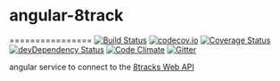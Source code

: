 # angular-8track
================
[![Build Status](https://travis-ci.org/Lorac/angular-8tracks.svg?branch=master)](https://travis-ci.org/Lorac/angular-8tracks) 
[![codecov.io](http://codecov.io/github/Lorac/angular-8tracks/coverage.svg?branch=master)](http://codecov.io/github/Lorac/angular-8tracks?branch=master) 
[![Coverage Status](https://img.shields.io/coveralls/Lorac/angular-8tracks.svg)](https://coveralls.io/r/Lorac/angular-8tracks) 
[![devDependency Status](https://david-dm.org/Lorac/angular-8tracks/dev-status.svg)](https://david-dm.org/Lorac/angular-8tracks#info=devDependencies) 
[![Code Climate](https://codeclimate.com/github/Lorac/angular-8tracks/badges/gpa.svg)](https://codeclimate.com/github/Lorac/angular-8tracks)
[![Gitter](https://badges.gitter.im/Join%20Chat.svg)](https://gitter.im/Lorac/angular-8tracks?utm_source=badge&utm_medium=badge&utm_campaign=pr-badge&utm_content=badge)

angular service to connect to the [8tracks Web API](https://8tracks.com/developers)